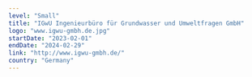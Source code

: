 ```yaml
---
level: "Small"
title: "IGwU Ingenieurbüro für Grundwasser und Umweltfragen GmbH"
logo: "www.igwu-gmbh.de.jpg"
startDate: "2023-02-01"
endDate: "2024-02-29"
link: "http://www.igwu-gmbh.de/"
country: "Germany"
---
```


